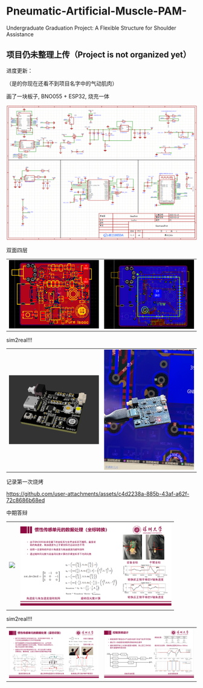 # Pneumatic-Artificial-Muscle-PAM-
Undergraduate Graduation Project: A Flexible Structure for Shoulder Assistance

## 项目仍未整理上传（Project is not organized yet）

进度更新：

（是的你现在还看不到项目名字中的气动肌肉）

画了一块板子, BNO055 + ESP32, 烧充一体

<div align="center">
<img src="https://github.com/WilliamGwok/Pneumatic_Artificial_Muscle_PAM/blob/main/Figures/Cir1.png" width="710px">
</div>

双面四层

<table>
  <tr>
    <td><img src="https://github.com/WilliamGwok/Pneumatic_Artificial_Muscle_PAM/blob/main/Figures/cir2.png" width="400"></td>
    <td><img src="https://github.com/WilliamGwok/Pneumatic_Artificial_Muscle_PAM/blob/main/Figures/cir3.png" width="400"></td>
  </tr>
</table>

sim2real!!!

<table>
  <tr>
    <td><img src="https://github.com/WilliamGwok/Pneumatic_Artificial_Muscle_PAM/blob/main/Figures/cir4.png" width="400"></td>
    <td><img src="https://github.com/WilliamGwok/Pneumatic_Artificial_Muscle_PAM/blob/main/Figures/cir5.jpg" width="400"></td>
  </tr>
</table>

记录第一次烧烤

https://github.com/user-attachments/assets/c4d2238a-885b-43af-a62f-72c8686b68ed


中期答辩
<table>
  <tr>
    <td><img src="https://github.com/WilliamGwok/Pneumatic_Artificial_Muscle_PAM/blob/main/Figures/Mid_Slide0.png" width="400"></td>
    <td><img src="https://github.com/WilliamGwok/Pneumatic_Artificial_Muscle_PAM/blob/main/Figures/Mid_Slide1.png" width="400"></td>
  </tr>
</table>

sim2real!!!

<table>
  <tr>
    <td><img src="https://github.com/WilliamGwok/Pneumatic_Artificial_Muscle_PAM/blob/main/Figures/Mid_Slide2.png" width="400"></td>
    <td><img src="https://github.com/WilliamGwok/Pneumatic_Artificial_Muscle_PAM/blob/main/Figures/Mid_Slide3.png" width="400"></td>
  </tr>
</table>


